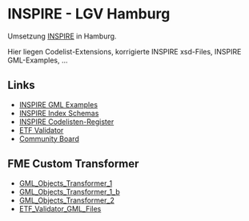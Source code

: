 #

INSPIRE - LGV Hamburg
=====================
Umsetzung [INSPIRE](https://inspire.ec.europa.eu/data-specifications/2892) in Hamburg.

Hier liegen Codelist-Extensions, korrigierte INSPIRE xsd-Files, INSPIRE GML-Examples, ...

## Links
* [INSPIRE GML Examples](https://themes.jrc.ec.europa.eu/liked_content/user/n0021zft)
* [INSPIRE Index Schemas](http://inspire.ec.europa.eu/schemas/)
* [INSPIRE Codelisten-Register](http://inspire.ec.europa.eu/codelist/)
* [ETF Validator](http://inspire-sandbox.jrc.ec.europa.eu/etf-webapp/)
* [Community Board](https://trello.com/b/0LTWeTBH/willkommens-board)

## FME Custom Transformer
* [GML_Objects_Transformer_1](https://hub.safe.com/transformers/gml_objects_transformer_1)
* [GML_Objects_Transformer_1_b](https://hub.safe.com/transformers/gml_objects_transformer_1_b)
* [GML_Objects_Transformer_2](https://hub.safe.com/transformers/gml_objects_transformer_2)
* [ETF_Validator_GML_Files ](https://hub.safe.com/transformers/etf_validator_gml_files)
